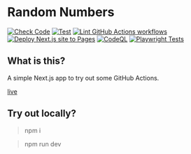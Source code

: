 # Random Numbers

[![Check Code](https://github.com/willemverbuyst/random-numbers/actions/workflows/code-check.yml/badge.svg)](https://github.com/willemverbuyst/random-numbers/actions/workflows/code-check.yml) [![Test](https://github.com/willemverbuyst/random-numbers/actions/workflows/code-test.yml/badge.svg)](https://github.com/willemverbuyst/random-numbers/actions/workflows/code-test.yml) [![Lint GitHub Actions workflows](https://github.com/willemverbuyst/random-numbers/actions/workflows/gh-actions-lint.yml/badge.svg)](https://github.com/willemverbuyst/random-numbers/actions/workflows/gh-actions-lint.yml) [![Deploy Next.js site to Pages](https://github.com/willemverbuyst/random-numbers/actions/workflows/deploy-nextjs.yml/badge.svg?branch=main)](https://github.com/willemverbuyst/random-numbers/actions/workflows/deploy-nextjs.yml) [![CodeQL](https://github.com/willemverbuyst/random-numbers/actions/workflows/codeql.yml/badge.svg)](https://github.com/willemverbuyst/random-numbers/actions/workflows/codeql.yml) [![Playwright Tests](https://github.com/willemverbuyst/random-numbers/actions/workflows/playwright.yml/badge.svg)](https://github.com/willemverbuyst/random-numbers/actions/workflows/playwright.yml)

## What is this?

A simple Next.js app to try out some GitHub Actions.

[live](https://willemverbuyst.github.io/random-numbers/)

## Try out locally?

> npm i

> npm run dev
